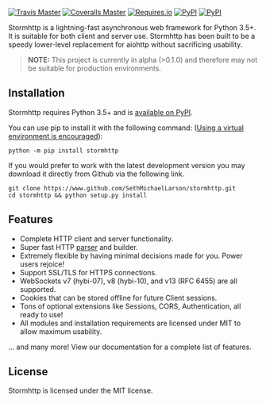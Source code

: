 [![Travis Master](https://img.shields.io/travis/SethMichaelLarson/stormhttp/master.svg?maxAge=300)](https://travis-ci.org/SethMichaelLarson/stormhttp/branches)
[![Coveralls Master](https://img.shields.io/coveralls/SethMichaelLarson/stormhttp/master.svg?maxAge=300)](https://coveralls.io/github/SethMichaelLarson/stormhttp)
[![Requires.io](https://img.shields.io/requires/github/SethMichaelLarson/stormhttp.svg?maxAge=300)](https://requires.io/github/SethMichaelLarson/stormhttp/requirements)
[![PyPI](https://img.shields.io/pypi/v/stormhttp.svg?maxAge=300)](https://pypi.python.org/pypi/stormhttp)
[![PyPI](https://img.shields.io/pypi/dm/stormhttp.svg?maxAge=300)](https://pypi.python.org/pypi/stormhttp)

Stormhttp is a lightning-fast asynchronous web framework for Python 3.5+. It is suitable for both client and server use. Stormhttp has been built to be a speedy lower-level replacement for aiohttp without sacrificing usability.

> **NOTE:** This project is currently in alpha (>0.1.0) and therefore may not be suitable for production environments.

## Installation

Stormhttp requires Python 3.5+ and is [available on PyPI](https://pypi.python.org/pypi/stormhttp). 

You can use pip to install it with the following command: ([Using a virtual environment is encouraged](https://www.google.com/url?sa=t&rct=j&q=&esrc=s&source=web&cd=1&cad=rja&uact=8&ved=0ahUKEwj90s7yr_vOAhUYzmMKHUBfDBMQFggeMAA&url=http%3A%2F%2Fdocs.python-guide.org%2Fen%2Flatest%2Fdev%2Fvirtualenvs%2F&usg=AFQjCNEvupNSRAVxfumkI5JFoxABd0GHhQ)):

```
python -m pip install stormhttp
```

If you would prefer to work with the latest development version you may download it directly from Github via the following link.
```
git clone https://www.github.com/SethMichaelLarson/stormhttp.git
cd stormhttp && python setup.py install
```

## Features

- Complete HTTP client and server functionality.
- Super fast HTTP [parser](https://github.com/MagicStack/httptools/) and builder.
- Extremely flexible by having minimal decisions made for you. Power users rejoice!
- Support SSL/TLS for HTTPS connections.
- WebSockets v7 (hybi-07), v8 (hybi-10), and v13 (RFC 6455) are all supported.
- Cookies that can be stored offline for future Client sessions.
- Tons of optional extensions like Sessions, CORS, Authentication, all ready to use!
- All modules and installation requirements are licensed under MIT to allow maximum usability.

... and many more! View our documentation for a complete list of features.

## License

Stormhttp is licensed under the MIT license.
